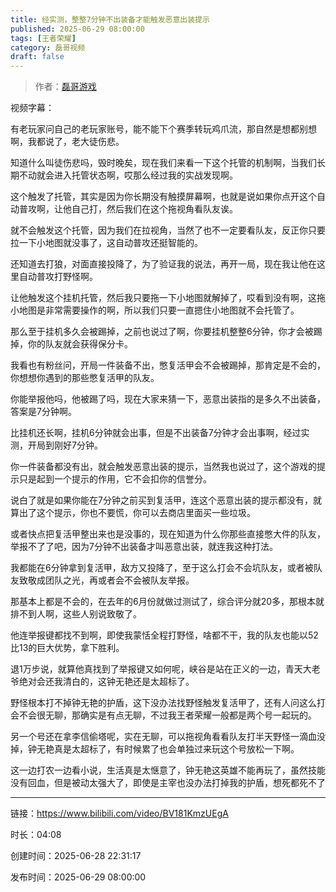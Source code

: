 ```yaml
---
title: 经实测，整整7分钟不出装备才能触发恶意出装提示
published: 2025-06-29 08:00:00
tags: [王者荣耀]
category: 磊哥视频
draft: false
---
```



> 作者：[磊哥游戏](https://space.bilibili.com/268941858)

视频字幕：

有老玩家问自己的老玩家账号，能不能下个赛季转玩鸡爪流，那自然是想都别想啊，我都说了，老大徒伤悲。

知道什么叫徒伤悲吗，毁时晚矣，现在我们来看一下这个托管的机制啊，当我们长期不动就会进入托管状态啊，哎那么经过我的实战发现啊。

这个触发了托管，其实是因为你长期没有触摸屏幕啊，也就是说如果你点开这个自动普攻啊，让他自己打，然后我们在这个拖视角看队友诶。

就不会触发这个托管，因为我们在拉视角，当然了也不一定要看队友，反正你只要拉一下小地图就没事了，这自动普攻还挺智能的。

还知道去打狼，对面直接投降了，为了验证我的说法，再开一局，现在我让他在这里自动普攻打野怪啊。

让他触发这个挂机托管，然后我只要拖一下小地图就解掉了，哎看到没有啊，这拖小地图是非常需要操作的啊，所以我们只要一直摁住小地图就不会托管了。

那么至于挂机多久会被踢掉，之前也说过了啊，你要挂机整整6分钟，你才会被踢掉，你的队友就会获得保分卡。

我看也有粉丝问，开局一件装备不出，憋复活甲会不会被踢掉，那肯定是不会的，你想想你遇到的那些憋复活甲的队友。

你能举报他吗，他被踢了吗，现在大家来猜一下，恶意出装指的是多久不出装备，答案是7分钟啊。

比挂机还长啊，挂机6分钟就会出事，但是不出装备7分钟才会出事啊，经过实测，开局到刚好7分钟。

你一件装备都没有出，就会触发恶意出装的提示，当然我也说过了，这个游戏的提示只是起到一个提示的作用，它不会扣你的信誉分。

说白了就是如果你能在7分钟之前买到复活甲，连这个恶意出装的提示都没有，就算出了这个提示，你也不要慌，你可以去商店里面买一些垃圾。

或者快点把复活甲整出来也是没事的，现在知道为什么你那些直接憋大件的队友，举报不了了吧，因为7分钟不出装备才叫恶意出装，就连我这种打法。

我都能在6分钟拿到复活甲，敌方又投降了，至于这么打会不会坑队友，或者被队友致敬成团队之光，再或者会不会被队友举报。

那基本上都是不会的，在去年的6月份就做过测试了，综合评分就20多，那根本就排不到人啊，这些人别说致敬了。

他连举报键都找不到啊，即使我蒙恬全程打野怪，啥都不干，我的队友也能以52比13的巨大优势，拿下胜利。

退1万步说，就算他真找到了举报键又如何呢，峡谷是站在正义的一边，青天大老爷绝对会还我清白的，这钟无艳还是太超标了。

野怪根本打不掉钟无艳的护盾，这下没办法找野怪触发复活甲了，还有人问这么打会不会很无聊，那确实是有点无聊，不过我王者荣耀一般都是两个号一起玩的。

另一个号还在拿李信偷塔呢，实在无聊，可以拖视角看看队友打半天野怪一滴血没掉，钟无艳真是太超标了，有时候累了也会单独过来玩这个号放松一下啊。

这一边打农一边看小说，生活真是太惬意了，钟无艳这英雄不能再玩了，虽然技能没有回血，但是被动太强大了，即使是主宰也没办法打掉我的护盾，想死都死不了

---

链接：https://www.bilibili.com/video/BV181KmzUEgA

时长：04:08

创建时间：2025-06-28 22:31:17

发布时间：2025-06-29 08:00:00
